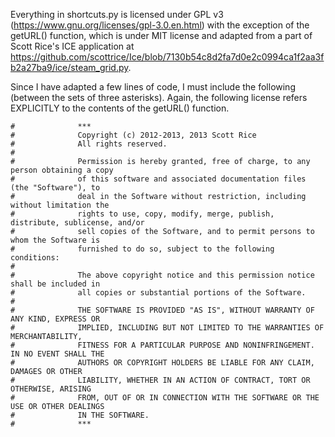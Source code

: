 Everything in shortcuts.py is licensed under GPL v3 (https://www.gnu.org/licenses/gpl-3.0.en.html) with the exception of the getURL() function, which is under MIT license and adapted from a part of Scott Rice's ICE application at https://github.com/scottrice/Ice/blob/7130b54c8d2fa7d0e2c0994ca1f2aa3fb2a27ba9/ice/steam_grid.py.

Since I have adapted a few lines of code, I must include the following (between the sets of three asterisks). Again, the following license refers EXPLICITLY to the contents of the getURL() function.
```
#              ***
#              Copyright (c) 2012-2013, 2013 Scott Rice
#              All rights reserved.
#
#              Permission is hereby granted, free of charge, to any person obtaining a copy
#              of this software and associated documentation files (the "Software"), to
#              deal in the Software without restriction, including without limitation the
#              rights to use, copy, modify, merge, publish, distribute, sublicense, and/or
#              sell copies of the Software, and to permit persons to whom the Software is
#              furnished to do so, subject to the following conditions:
#
#              The above copyright notice and this permission notice shall be included in
#              all copies or substantial portions of the Software.
#
#              THE SOFTWARE IS PROVIDED "AS IS", WITHOUT WARRANTY OF ANY KIND, EXPRESS OR
#              IMPLIED, INCLUDING BUT NOT LIMITED TO THE WARRANTIES OF MERCHANTABILITY,
#              FITNESS FOR A PARTICULAR PURPOSE AND NONINFRINGEMENT. IN NO EVENT SHALL THE
#              AUTHORS OR COPYRIGHT HOLDERS BE LIABLE FOR ANY CLAIM, DAMAGES OR OTHER
#              LIABILITY, WHETHER IN AN ACTION OF CONTRACT, TORT OR OTHERWISE, ARISING
#              FROM, OUT OF OR IN CONNECTION WITH THE SOFTWARE OR THE USE OR OTHER DEALINGS
#              IN THE SOFTWARE.
#              ***
```
